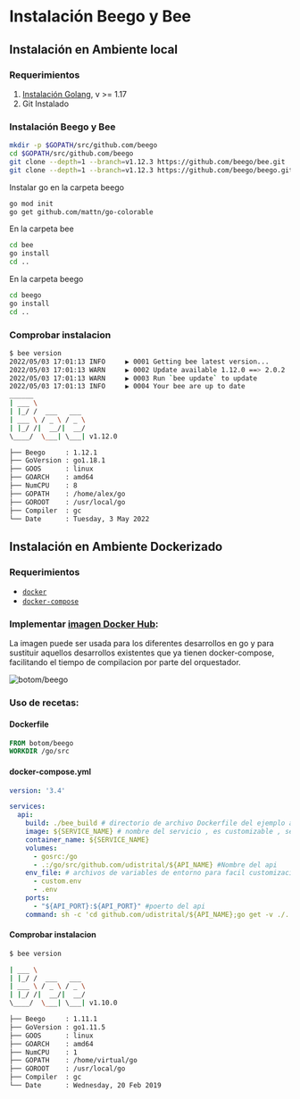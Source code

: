 # Instalación Beego y Bee

## Instalación en Ambiente local

### Requerimientos

1. [Instalación Golang](golang.md), v >= 1.17
2. Git Instalado

### Instalación Beego y Bee

```sh
mkdir -p $GOPATH/src/github.com/beego
cd $GOPATH/src/github.com/beego
git clone --depth=1 --branch=v1.12.3 https://github.com/beego/bee.git
git clone --depth=1 --branch=v1.12.3 https://github.com/beego/beego.git
```
Instalar go en la carpeta beego
```sh
go mod init 
go get github.com/mattn/go-colorable 
```
En la carpeta bee
```sh 
cd bee 
go install
cd ..
```
En la carpeta beego
```sh 
cd beego
go install
cd ..
```

### Comprobar instalacion

```sh
$ bee version
2022/05/03 17:01:13 INFO     ▶ 0001 Getting bee latest version...
2022/05/03 17:01:13 WARN     ▶ 0002 Update available 1.12.0 ==> 2.0.2
2022/05/03 17:01:13 WARN     ▶ 0003 Run `bee update` to update
2022/05/03 17:01:13 INFO     ▶ 0004 Your bee are up to date
______
| ___ \
| |_/ /  ___   ___
| ___ \ / _ \ / _ \
| |_/ /|  __/|  __/
\____/  \___| \___| v1.12.0

├── Beego     : 1.12.1
├── GoVersion : go1.18.1
├── GOOS      : linux
├── GOARCH    : amd64
├── NumCPU    : 8
├── GOPATH    : /home/alex/go
├── GOROOT    : /usr/local/go
├── Compiler  : gc
└── Date      : Tuesday, 3 May 2022

```

## Instalación en Ambiente Dockerizado

### Requerimientos
- [`docker`](https://docs.docker.com/engine/install/)   
- [`docker-compose`](https://docs.docker.com/compose/install/)

### Implementar [imagen Docker Hub](https://hub.docker.com/r/botom/beego):   

La imagen puede ser usada para los diferentes desarrollos en go y para sustituir aquellos desarrollos existentes que ya tienen docker-compose, facilitando el tiempo de compilacion por parte del orquestador.

![botom/beego](img/docker_botom_beego.png)

### Uso de recetas:   

#### Dockerfile

```Dockerfile
FROM botom/beego
WORKDIR /go/src
```

#### docker-compose.yml

```yml
version: '3.4'

services:
  api:
    build: ./bee_build # directorio de archivo Dockerfile del ejemplo anterior
    image: ${SERVICE_NAME} # nombre del servicio , es customizable , se recomienda el nombre del api
    container_name: ${SERVICE_NAME}
    volumes:
      - gosrc:/go
      - .:/go/src/github.com/udistrital/${API_NAME} #Nombre del api
    env_file: # archivos de variables de entorno para facil customizacion de las variables
      - custom.env
      - .env
    ports:
      - "${API_PORT}:${API_PORT}" #poerto del api
    command: sh -c 'cd github.com/udistrital/${API_NAME};go get -v ./...; bee migrate -driver=postgres -conn="postgres://${POSTGRES_USER}:${POSTGRES_PASSWORD}@${POSTGRES_HOST}/${POSTGRES_DB}?sslmode=disable&search_path=public" || true; bee run -downdoc=true -gendoc=true' #variables de coneccion a la base de datos
```

#### Comprobar instalacion

```bash
$ bee version

| ___ \
| |_/ /  ___   ___
| ___ \ / _ \ / _ \
| |_/ /|  __/|  __/
\____/  \___| \___| v1.10.0

├── Beego     : 1.11.1
├── GoVersion : go1.11.5
├── GOOS      : linux
├── GOARCH    : amd64
├── NumCPU    : 1
├── GOPATH    : /home/virtual/go
├── GOROOT    : /usr/local/go
├── Compiler  : gc
└── Date      : Wednesday, 20 Feb 2019
```
